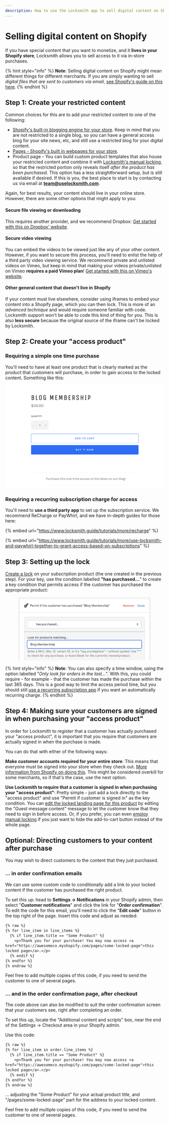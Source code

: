 ```yaml
---
description: How to use the Locksmith app to sell digital content on Shopify
---
```


# Selling digital content on Shopify

If you have special content that you want to monetize, and it **lives in your Shopify store**, Locksmith allows you to sell access to it via in-store purchases.

{% hint style="info" %}
**Note**: Selling digital content on Shopify might mean different things for different merchants. If you are simply wanting to sell _digital files that are sent to customers via email_, [see Shopify's guide on this here](https://help.shopify.com/en/manual/products/digital-service-product/selling-services-or-digital-products).
{% endhint %}

## **Step 1: Create your restricted content**

Common choices for this are to add your restricted content to one of the following:

* [Shopify's built-in blogging engine for your store](https://help.shopify.com/en/manual/online-store/blogs). Keep in mind that you are not restricted to a single blog, so you can have a general access blog for your site news, etc, and still use a restricted blog for your digital content.
* [Pages - Shopify's built in webpages for your store](https://help.shopify.com/en/manual/online-store/themes/theme-structure/pages).
* Product page - You can build custom product templates that also house your restricted content and combine it with [Locksmith's manual locking](../keys/more/manual-mode.md), so that the restricted portion only reveals itself _after the product has been purchased_. This option has a less straightforward setup, but is still available if desired. If this is you, the best place to start is by contacting us via email at **team@uselocksmith.com**.

Again, for best results, your content should live in your online store. However, there are some other options that might apply to you:

#### Secure file viewing or downloading

This requires another provider, and we recommend Dropbox: [Get started with this on Dropbox' website](https://help.dropbox.com/files-folders/share/set-link-permissions).

#### Secure video viewing

You can embed the videos to be viewed just like any of your other content. However, if you want to secure this process, you'll need to enlist the help of a third party video viewing service. We recommend private and unlisted videos on Vimeo, but keep in mind that making your videos private/unlisted on Vimeo **requires a paid Vimeo plan**! [Get started with this on Vimeo's website](https://vimeo.zendesk.com/hc/en-us/articles/224817847-Manage-your-video-s-privacy-settings).

#### **Other general content that doesn't live in Shopify**

If your content must live elsewhere, consider using iframes to embed your content into a Shopify page, which you can then lock. This is more of an _advanced technique_ and would require someone familiar with code. Locksmith support won't be able to code this kind of thing for you. This is also **less secure** because the original source of the iframe can't be locked by Locksmith.

####

## Step 2: Create your "access product"

### Requiring a simple one time purchase

You'll need to have at least one product that is clearly marked as the product that customers will purchase, in order to gain access to the locked content. Something like this:

![](<../.gitbook/assets/Screen Shot 2022-08-08 at 7.18.04 PM.png>)

### Requiring a recurring subscription charge for access

You'll need to **use a third party app** to set up the subscription service. We recommend ReCharge or PayWhirl, and we have in-depth guides for those here:

{% embed url="https://www.locksmith.guide/tutorials/more/recharge" %}

{% embed url="https://www.locksmith.guide/tutorials/more/use-locksmith-and-paywhirl-together-to-grant-access-based-on-subscriptions" %}

## Step 3: Setting up the lock

[Create a lock](../basics/creating-locks.md) on your subscription product (the one created in the previous step). For your key, use the condition labelled **"has purchased...**" to create a key condition that permits access if the customer has purchased the appropriate product:

<figure><img src="../.gitbook/assets/Screen Shot 2022-11-08 at 8.43.31 PM.png" alt=""><figcaption></figcaption></figure>

{% hint style="info" %}
**Note**: You can also specify a time window, using the option labelled "_Only look for orders in the last..._". With this, you could require - for example - that the customer has made the purchase within the last 365 days. This is a good way to limit the access period time, but you should still [use a recurring subscription app](selling-digital-content-on-shopify.md#requiring-a-recurring-subscription-charge-for-access) if you want an automatically recurring charge.
{% endhint %}

## Step 4: Making sure your customers are signed in when purchasing your "access product"

In order for Locksmith to register that a customer has actually purchased your "access product", it is important that you require that customers are actually signed in when the purchase is made.&#x20;

You can do that with either of the following ways:

**Make customer accounts required for your entire store**: This means that everyone must be signed into your store when they check out. [More information from Shopify on doing this](https://help.shopify.com/en/manual/checkout-settings/customer-accounts#set-your-customer-account-preferences). This might be considered overkill for some merchants, so if that's the case, use the next option.

**Use Locksmith to require that a customer is signed in when purchasing your "access product"**: Pretty simple - just add a lock directly to the "access product" and use "Permit if customer is signed in" as the key condition. You can [edit the locked landing page for this product](more/customizing-messages/) by editing the "Guest message content" message to let the customer know that they need to sign in before access. Or, if you prefer, you can even [employ manual locking](hiding-prices.md) if you just want to hide the add-to-cart button instead of the whole page.

## Optional: Directing customers to your content after purchase

You may wish to direct customers to the content that they just purchased.&#x20;

### ... in order confirmation emails

We can use some custom code to conditionally add a link to your locked content if the customer has purchased the right product.

To set this up: head to **Settings -> Notifications** in your Shopify admin, then select  "**Customer notifications**" and click the link for "**Order confirmation**". To edit the code for this email, you'll need to click the "**Edit code**" button in the top right of the page. Insert this code and adjust as needed:

```
{% raw %}
{% for line_item in line_items %}
  {% if line_item.title == "Some Product" %}
    <p>Thank you for your purchase! You may now access <a href="https://awesomeco.myshopify.com/pages/some-locked-page">this locked page</a>.</p>
  {% endif %}
{% endfor %}
{% endraw %}
```

Feel free to add multiple copies of this code, if you need to send the customer to one of several pages.

### ... and in the order confirmation page, after checkout

The code above can also be modified to suit the order confirmation screen that your customers see, right after completing an order.

To set this up, locate the "Additional content and scripts" box, near the end of the Settings -> Checkout area in your Shopify admin.

Use this code:

```
{% raw %}
{% for line_item in order.line_items %}
  {% if line_item.title == "Some Product" %}
    <p>Thank you for your purchase! You may now access <a href="https://awesomeco.myshopify.com/pages/some-locked-page">this locked page</a>.</p>
  {% endif %}
{% endfor %}
{% endraw %}
```

... adjusting the "Some Product" for your actual product title, and "/pages/some-locked-page" part for the address to your locked content.

Feel free to add multiple copies of this code, if you need to send the customer to one of several pages.

